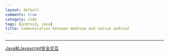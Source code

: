 ```yaml
---
layout: default
comments: true
category: code
tags: [android, java]
title: Communication between WebView and native android
---
```

---

[Java和Javascript安全交互](http://jiajixin.cn/2014/09/16/webview-js-safety/)

